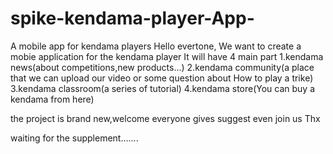 # spike-kendama-player-App-
A mobile app for kendama players
Hello evertone,
We want to create a mobie application for the kendama player 
It will have 4 main part
1.kendama news(about competitions,new products...)
2.kendama community(a place that we can upload our video or some question about How to play a trike)
3.kendama classroom(a series of tutorial)
4.kendama store(You can buy a kendama from here)

the project is brand new,welcome everyone gives suggest even join us
Thx



waiting for the supplement.......

